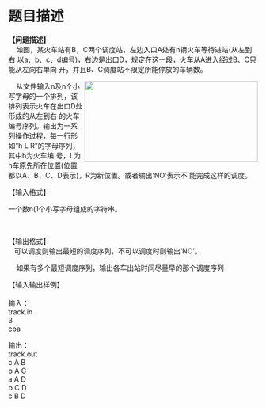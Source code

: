 # 题目描述


<p>
<b>【问题描述】</b><br/>
    如图，某火车站有B，C两个调度站，左边入口A处有n辆火车等待进站(从左到右 以a、b、c、d编号)，右边是出口D，规定在这一段，火车从A进入经过B、C只能从左向右单向 开，并且B、C调度站不限定所能停放的车辆数。
</p>
<p align="center">
<img src="/upload/image/20120925/20120925164327_39693.jpg" width="350" height="163" align="right" alt=""/> 
</p>
<p>
    从文件输入n及n个小写字母的一个排列，该排列表示火车在出口D处形成的从左到右 的火车编号序列。输出为一系列操作过程，每一行形如“h L R”的字母序列，其中h为火车编 号，L为h车原先所在位置(位置都以A、B、C、D表示)，R为新位置。或者输出‘NO’表示不 能完成这样的调度。
</p>
<p>
【输入格式】
</p>
<p>
一个数<span>n</span>(1<n<27)<n<27)及由<span><span>个小写字母组成的字符串。</span> </n<27)<n<27)及由<span> 
</p>
<n<27)及由n个小写字母组成的字符串。< p=""></n<27)及由n个小写字母组成的字符串。<>
<p>
<br/>
</p>
<p>
【输出格式】 <br/>
   可以调度则输出最短的调度序列，不可以调度时则输出‘NO’。
</p>
<p>
    如果有多个最短调度序列，输出各车出站时间尽量早的那个调度序列
</p>
<p>
【输入输出样例】<br/>
 <b><br/>
</b>输入： <br/>
track.in<br/>
3<br/>
cba
</p>
<p>
输出：<br/>
track.out<br/>
c A B<br/>
b A C<br/>
a A D<br/>
b C D<br/>
c B D
</p>
